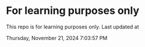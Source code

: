 # For learning purposes only
This repo is for learning purposes only.
Last updated at

Thursday, November 21, 2024 7:03:57 PM

